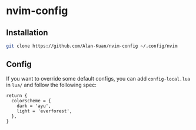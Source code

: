 # nvim-config

## Installation
```sh
git clone https://github.com/Alan-Kuan/nvim-config ~/.config/nvim
```

## Config
If you want to override some default configs,
you can add `config-local.lua` in `lua/` and follow the following spec:
```
return {
  colorscheme = {
    dark = 'ayu',
    light = 'everforest',
  },
}
```
